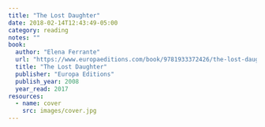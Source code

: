 ```yaml
---
title: "The Lost Daughter"
date: 2018-02-14T12:43:49-05:00
category: reading
notes: ""
book:
  author: "Elena Ferrante"
  url: "https://www.europaeditions.com/book/9781933372426/the-lost-daughter"
  title: "The Lost Daughter"
  publisher: "Europa Editions"
  publish_year: 2008
  year_read: 2017
resources:
  - name: cover
    src: images/cover.jpg
---
```


